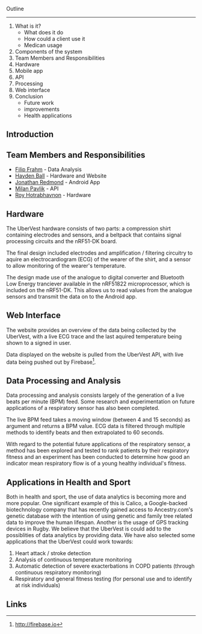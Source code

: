 Outline
____________
1. What is it?
    * What does it do
    * How could a client use it
    * Medican usage
2. Components of the system
3. Team Members and Responsibilities
4. Hardware
5. Mobile app
6. API
7. Processing
8. Web interface
9. Conclusion
    * Future work
    * improvements
    * Health applications

Introduction
------------

Team Members and Responsibilities
------------

* [Filip Frahm](filip.html) - Data Analysis
* [Hayden Ball](hayden.html) - Hardware and Website
* [Jonathan Redmond](jonathan.html) - Android App
* [Milan Pavlik](milan.html) - API
* [Roy Hotrabhavnon](roy.html) - Hardware

Hardware
--------

The UberVest hardware consists of two parts: a compression shirt containing
electrodes and sensors, and a beltpack that contains signal processing circuits
and the nRF51-DK board.

The final design included electrodes and amplification / filtering circuitry to
aquire an electrocardiogram (ECG) of the wearer of the shirt, and a sensor to
allow monitoring of the wearer's temperature.

The design made use of the analogue to digital converter and Bluetooth Low
Energy tranciever available in the nRF51822 microprocessor, which is included
on the nRF51-DK. This allows us to read values from the analogue sensors and
transmit the data on to the Android app.

Web Interface
-------------

The website provides an overview of the data being collected by the UberVest,
with a live ECG trace and the last aquired temperature being shown to a signed
in user.

Data displayed on the website is pulled from the UberVest API, with live data
being pushed out by Firebase[^L1].

Data Processing and Analysis
--------

Data processing and analysis consists largely of the generation of a live beats
per minute (BPM) feed. Some research and experimentation on future applications of a 
respiratory sensor has also been completed.

The live BPM feed takes a moving window (between 4 and 15 seconds) as argument and 
returns a BPM value. ECG data is filtered through multiple methods to identify beats
and then extrapolated to 60 seconds. 

With regard to the potential future applications of the respiratory sensor, a method
has been explored and tested to rank patients by their respiratory fitness and an 
experiment has been conducted to determine how good an indicator mean respiratory flow 
is of a young healthy individual's fitness.

Applications in Health and Sport
--------

Both in health and sport, the use of data analytics is becoming more and more popular. 
One significant example of this is Calico, a Google-backed biotechnology company that 
has recently gained access to Ancestry.com's genetic database with the intention of using
genetic and family tree related data to improve the human lifespan. Another is the usage 
of GPS tracking devices in Rugby. We believe that the UberVest is could add to the 
possiblities of data analytics by providing data. We have also selected some applications 
that the UberVest could work towards:
1. Heart attack / stroke detection
2. Analysis of continuous temperature monitoring
3. Automatic detection of severe exacterbations in COPD patients (through continuous respiratory monitoring)
4. Respiratory and general fitness testing (for personal use and to identify at risk individuals)

Links
-----

[^L1]: http://firebase.io
